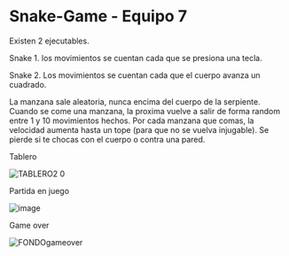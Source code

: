 # Snake-Game - Equipo 7 

Existen 2 ejecutables.

Snake 1. los movimientos se cuentan cada que se presiona una tecla.

Snake 2. Los movimientos se cuentan cada que el cuerpo avanza un cuadrado.

La manzana sale aleatoria, nunca encima del cuerpo de la serpiente.
Cuando se come una manzana, la proxima vuelve a salir de forma random entre 1 y 10 movimientos hechos.
Por cada manzana que comas, la velocidad aumenta hasta un tope (para que no se vuelva injugable).
Se pierde si te chocas con el cuerpo o contra una pared.

Tablero

![TABLERO2 0](https://github.com/Jcastanour/Snake-Game/assets/125745152/5dde6601-a1cf-42d9-8a85-14831db70105)

Partida en juego

![image](https://github.com/Jcastanour/Snake-Game/assets/125745152/34070846-d112-4328-8859-5e8cb5904e66)

Game over

![FONDOgameover](https://github.com/Jcastanour/Snake-Game/assets/125745152/65057eb8-fbce-483a-b380-bcb17555f5f8)


